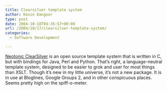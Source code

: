 ```yaml
---
title: Clearsilver template system
author: Kevin Dangoor
type: post
date: 2004-10-18T04:35:57+00:00
url: /2004/10/17/clearsilver-template-system/
categories:
  - Software Development

---
```

[Neotonic ClearSilver][1] is an open source template system that is written in C, but with bindings for Java, Perl and Python. That&#8217;s right, a language-neutral template system, designed to be easier to grok and user for most things than XSLT. Though it&#8217;s new in my little universe, it&#8217;s not a new package. It is in use at Bloglines, Google Groups 2, and in other conspicuous places. Seems pretty high on the spiff-o-meter.

 [1]: http://www.clearsilver.net/ "Neotonic ClearSilver"